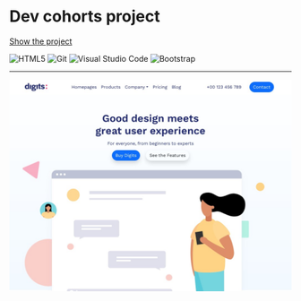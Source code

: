 # Dev cohorts project

[Show the project](https://Tim2015web.github.io/dev-cohorts-project/)

<p>
<img alt="HTML5" src="https://img.shields.io/badge/-HTML5-E34F26?style=flat-square&logo=HTML5&logoColor=white">
<img alt="Git" src="https://img.shields.io/badge/-Git-F05032?style=flat-square&logo=git&logoColor=white">
<img alt="Visual Studio Code" src="https://img.shields.io/badge/-VS Code-007ACC?style=flat-square&logo=visualstudiocode&logoColor=white">
<img alt="Bootstrap" src="https://img.shields.io/badge/-Bootstrap-7952B3?style=flat-square&logo=bootstrap&logoColor=white">
</p>

---

<img src="screenshot.jpg" title="Screenshot" alt="HTML"/>